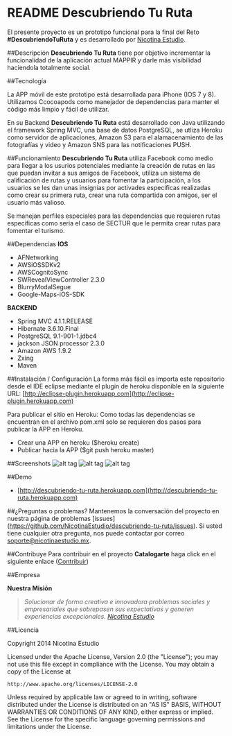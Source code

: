 
README Descubriendo Tu Ruta
============

El presente proyecto es un prototipo funcional para la final del Reto **#DescubriendoTuRuta** y es desarrollado por [Nicotina Estudio](http://www.nicotinaestudio.com). 

##Descripción
**Descubriendo Tu Ruta** tiene por objetivo incrementar la funcionalidad de la aplicación actual MAPPIR y darle más visibilidad haciendola totalmente social.

##Tecnología

La APP móvil de este prototipo está desarrollada para iPhone (IOS 7 y 8). Utilizamos Ccocoapods como manejador de dependencias para manter el código más limpio y fácil de utilizar.

En su Backend **Descubriendo Tu Ruta** está desarrollado con Java utilizando el framework Spring MVC, una base de datos PostgreSQL, se utliza Heroku como servidor de aplicaciones, Amazon S3 para el alamacenamiento de las fotografías y video y Amazon SNS para las notificaciones PUSH.

##Funcionamiento
**Descubriendo Tu Ruta** utiliza Facebook como medio para llegar a los usurios potenciales mediante la creación de rutas en las que puedan invitar a sus amigos de Facebook, utiliza un sistema de calificación de rutas y usuarios para fomentar la participación, a los usuarios se les dan unas insignias por activades especificas realizadas como crear su primera ruta, crear una ruta compartida con amigos, ser el usuario más valioso.

Se manejan perfiles especiales para las dependencias que requieren rutas especificas como seria el caso de SECTUR que le permita crear rutas para fomentar el turismo.

##Dependencias
**IOS**
- AFNetworking
- AWSiOSSDKv2
- AWSCognitoSync
- SWRevealViewController 2.3.0
- BlurryModalSegue
- Google-Maps-iOS-SDK

**BACKEND**
- Spring MVC 4.1.1.RELEASE
- Hibernate 3.6.10.Final
- PostgreSQL 9.1-901-1.jdbc4
- jackson JSON processor 2.3.0
- Amazon AWS 1.9.2
- Zxing
- Maven

##Instalación / Configuración 
La forma más fácil es importa este repositorio desde el IDE eclipse mediante el plugin de heroku disponible en la siguiente URL: [http://eclipse-plugin.herokuapp.com](http://eclipse-plugin.herokuapp.com)

Para publicar el sitio en Heroku:
Como todas las dependencias se encuentran en el archívo pom.xml solo se requieren dos pasos para publicar la APP en Heroku.
- Crear una APP en heroku ($heroku create)
- Publicar hacia la APP ($git push heroku master)

##Screenshots
![alt tag](https://s3.amazonaws.com/nicotina-estudio/retos-publicos/dtr-2.jpg)
![alt tag](https://s3.amazonaws.com/nicotina-estudio/retos-publicos/dtr-1.jpg)
![alt tag](https://s3.amazonaws.com/nicotina-estudio/retos-publicos/dtr-3.jpg)

##Demo
- [http://descubriendo-tu-ruta.herokuapp.com](http://descubriendo-tu-ruta.herokuapp.com)

##¿Preguntas o problemas? 
Mantenemos la conversación del proyecto en nuestra página de problemas [issues] (https://github.com/NicotinaEstudio/descubriendo-tu-ruta/issues). Si usted tiene cualquier otra pregunta, nos puede contactar por correo <soporte@nicotinaestudio.mx>.

##Contribuye
Para contribuir en el proyecto **Catalogarte** haga click en el siguiente enlace ([Contribuir](#))

##Empresa

**Nuestra Misión**

> *Solucionar de forma creativa e innovadora problemas sociales y empresariales que sobrepasen sus expectativas y generen experiencias excepcionales. [Nicotina Estudio](http://www.nicotinaestudio.com)*

##Licencia

Copyright 2014 Nicotina Estudio

Licensed under the Apache License, Version 2.0 (the "License");
you may not use this file except in compliance with the License.
You may obtain a copy of the License at

    http://www.apache.org/licenses/LICENSE-2.0

Unless required by applicable law or agreed to in writing, software
distributed under the License is distributed on an "AS IS" BASIS,
WITHOUT WARRANTIES OR CONDITIONS OF ANY KIND, either express or implied.
See the License for the specific language governing permissions and
limitations under the License.
